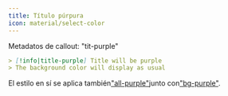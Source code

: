 ```yaml
---
title: Título púrpura
icon: material/select-color
---
```


Metadatos de callout: "tit-purple"

```md
> [!info|title-purple] Title will be purple
> The background color will display as usual
```

El estilo en sí se aplica también["all-purple"](../combined-styling/page-4.md)junto con["bg-purple"](../bg-styling/page-4.md).